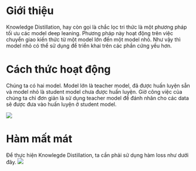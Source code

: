 <h1>Giới thiệu</h1>
<p>Knowledge Distillation, hay còn gọi là chắc lọc tri thức là một phương pháp tối ưu các model deep leaning. Phương pháp này hoạt động trên
việc chuyển giao kiến thức từ một model lớn đến một model nhỏ. Như vậy thì model nhỏ có thể sử dụng để triển khai trên các phần cứng yếu hơn.</p>

<h1>Cách thức hoạt động</h1>
<p>Chúng ta có hai model. Model lớn là teacher model, đã được huấn luyện sẵn và model nhỏ là student model chưa được huấn luyện. Giờ công việc
  của chúng ta chỉ đơn giản là sử dụng teacher model để đánh nhãn cho các data sẽ được đưa vào huấn luyện ở student model.</p>
<img src=https://github.com/loki-lab/knowledge_distillation_pytorch/assets/128866042/b1272ee9-2696-4f68-95aa-e644177e1e37>

<h1>Hàm mất mát</h1>
Để thực hiện Knowlegde Distillation, ta cần phải sử dụng hàm loss như dưới đây.
<img src=https://github.com/loki-lab/knowledge_distillation_pytorch/assets/128866042/59f5b302-653f-4d6f-a437-fc35777064aa>
